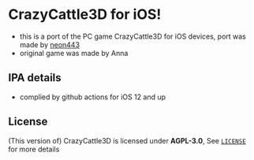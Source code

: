 # CrazyCattle3D for iOS!

- this is a port of the PC game CrazyCattle3D for iOS devices, port was made by [neon443](https://github.com/neon443)
- original game was made by Anna

## IPA details
- complied by github actions for iOS 12 and up

## License  
(This version of) CrazyCattle3D is licensed under **AGPL-3.0**, See [`LICENSE`](LICENSE) for more details
